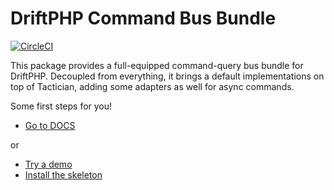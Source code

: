 # DriftPHP Command Bus Bundle

[![CircleCI](https://circleci.com/gh/driftphp/command-bus-bundle.svg?style=svg)](https://circleci.com/gh/driftphp/command-bus-bundle)

This package provides a full-equipped command-query bus bundle for DriftPHP.
Decoupled from everything, it brings a default implementations on top of
Tactician, adding some adapters as well for async commands.

Some first steps for you!

- [Go to DOCS](https://driftphp.io/#/?id=the-command-bus)

or

- [Try a demo](https://github.com/driftphp/demo)
- [Install the skeleton](https://github.com/driftphp/skeleton)